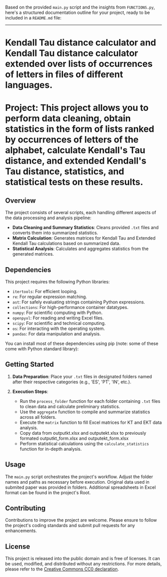 Based on the provided `main.py` script and the insights from `FUNCTIONS.py`, here's a structured documentation outline for your project, ready to be included in a `README.md` file:

---


# Kendall Tau distance calculator and Kendall Tau distance calculator extended over lists of occurrences of letters in files of different languages.

# Project: This project allows you to perform data cleaning, obtain statistics in the form of lists ranked by occurrences of letters of the alphabet, calculate Kendall's Tau distance, and extended Kendall's Tau distance, statistics, and statistical tests on these results.

## Overview

The project consists of several scripts, each handling different aspects of the data processing and analysis pipeline:
- **Data Cleaning and Summary Statistics**: Cleans provided `.txt` files and converts them into summarized statistics.
- **Matrix Calculation**: Generates matrices for Kendall Tau and Extended Kendall Tau calculations based on summarized data.
- **Statistical Analysis**: Calculates and aggregates statistics from the generated matrices.

## Dependencies


This project requires the following Python libraries:

- `itertools`: For efficient looping.
- `re`: For regular expression matching.
- `ast`: For safely evaluating strings containing Python expressions.
- `collections`: For high-performance container datatypes.
- `numpy`: For scientific computing with Python.
- `openpyxl`: For reading and writing Excel files.
- `scipy`: For scientific and technical computing.
- `os`: For interacting with the operating system.
- `pandas`: For data manipulation and analysis.

You can install most of these dependencies using pip (note: some of these come with Python standard library):


## Getting Started

1. **Data Preparation**: Place your `.txt` files in designated folders named after their respective categories (e.g., 'ES', 'PT', 'IN', etc.).


2. **Execution Steps**:
    - Run the `process_folder` function for each folder containing `.txt` files to clean data and calculate preliminary statistics.
    - Use the `aggregate` function to compile and summarize statistics across all folders.
    - Execute the `matrix` function to fill Excel matrices for KT and EKT data analysis. 
    - Copy data from outputkt.xlsx and outputekt.xlsx to previously formated outputkt_form.xlsx and outputekt_form.xlsx 
    - Perform statistical calculations using the `calculate_statistics` function for in-depth analysis.


## Usage

The `main.py` script orchestrates the project's workflow. Adjust the folder names and paths as necessary before execution.
Original data used in submited paper was provided in folders. Additional spreadsheets in Excel format can be found in the project's Root.


## Contributing

Contributions to improve the project are welcome. Please ensure to follow the project's coding standards and submit pull requests for any enhancements.

## License

This project is released into the public domain and is free of licenses. It can be used, modified, and distributed without any restrictions. For more details, please refer to the [Creative Commons CC0 declaration](https://creativecommons.org/share-your-work/public-domain/cc0/).


